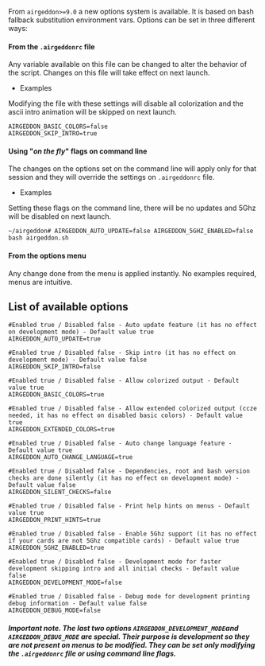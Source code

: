 From `airgeddon>=9.0` a new options system is available. It is based on bash fallback substitution environment vars. Options can be set in three different ways:

#### From the `.airgeddonrc` file

Any variable available on this file can be changed to alter the behavior of the script. Changes on this file will take effect on next launch.

 - Examples

Modifying the file with these settings will disable all colorization and the ascii intro animation will be skipped on next launch.
```
AIRGEDDON_BASIC_COLORS=false
AIRGEDDON_SKIP_INTRO=true
```

#### Using "_on the fly_" flags on command line

The changes on the options set on the command line will apply only for that session and they will override the settings on `.airgeddonrc` file.

 - Examples

Setting these flags on the command line, there will be no updates and 5Ghz will be disabled on next launch.
```
~/airgeddon# AIRGEDDON_AUTO_UPDATE=false AIRGEDDON_5GHZ_ENABLED=false bash airgeddon.sh
```
 
#### From the options menu

Any change done from the menu is applied instantly. No examples required, menus are intuitive.

## List of available options

```
#Enabled true / Disabled false - Auto update feature (it has no effect on development mode) - Default value true
AIRGEDDON_AUTO_UPDATE=true

#Enabled true / Disabled false - Skip intro (it has no effect on development mode) - Default value false
AIRGEDDON_SKIP_INTRO=false

#Enabled true / Disabled false - Allow colorized output - Default value true
AIRGEDDON_BASIC_COLORS=true

#Enabled true / Disabled false - Allow extended colorized output (ccze needed, it has no effect on disabled basic colors) - Default value true
AIRGEDDON_EXTENDED_COLORS=true

#Enabled true / Disabled false - Auto change language feature - Default value true
AIRGEDDON_AUTO_CHANGE_LANGUAGE=true

#Enabled true / Disabled false - Dependencies, root and bash version checks are done silently (it has no effect on development mode) - Default value false
AIRGEDDON_SILENT_CHECKS=false

#Enabled true / Disabled false - Print help hints on menus - Default value true
AIRGEDDON_PRINT_HINTS=true

#Enabled true / Disabled false - Enable 5Ghz support (it has no effect if your cards are not 5Ghz compatible cards) - Default value true
AIRGEDDON_5GHZ_ENABLED=true

#Enabled true / Disabled false - Development mode for faster development skipping intro and all initial checks - Default value false
AIRGEDDON_DEVELOPMENT_MODE=false

#Enabled true / Disabled false - Debug mode for development printing debug information - Default value false
AIRGEDDON_DEBUG_MODE=false
```
##### Important note. The last two options `AIRGEDDON_DEVELOPMENT_MODE`and `AIRGEDDON_DEBUG_MODE` are special. Their purpose is development so they are not present on menus to be modified. They can be set only modifying the `.airgeddonrc` file or using command line flags.
